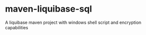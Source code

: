 # maven-liquibase-sql
A liquibase maven project with windows shell script and encryption capabilities

